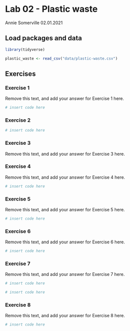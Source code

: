 Lab 02 - Plastic waste
================
Annie Somerville
02.01.2021

## Load packages and data

``` r
library(tidyverse) 
```

``` r
plastic_waste <- read_csv("data/plastic-waste.csv")
```

## Exercises

### Exercise 1

Remove this text, and add your answer for Exercise 1 here.

``` r
# insert code here
```

### Exercise 2

``` r
# insert code here
```

### Exercise 3

Remove this text, and add your answer for Exercise 3 here.

### Exercise 4

Remove this text, and add your answer for Exercise 4 here.

``` r
# insert code here
```

### Exercise 5

Remove this text, and add your answer for Exercise 5 here.

``` r
# insert code here
```

### Exercise 6

Remove this text, and add your answer for Exercise 6 here.

``` r
# insert code here
```

### Exercise 7

Remove this text, and add your answer for Exercise 7 here.

``` r
# insert code here
```

``` r
# insert code here
```

### Exercise 8

Remove this text, and add your answer for Exercise 8 here.

``` r
# insert code here
```
